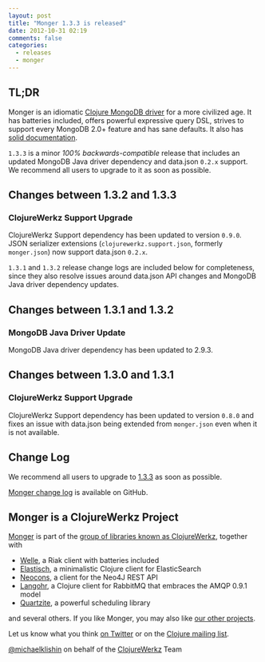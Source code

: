 ```yaml
---
layout: post
title: "Monger 1.3.3 is released"
date: 2012-10-31 02:19
comments: false
categories: 
  - releases
  - monger
---
```


## TL;DR

Monger is an idiomatic [Clojure MongoDB driver](http://clojuremongodb.info) for a more civilized age.
It has batteries included, offers powerful expressive query DSL, strives to support every MongoDB 2.0+ feature and has sane defaults.
It also has [solid documentation](http://clojuremongodb.info).

`1.3.3` is a minor *100% backwards-compatible* release that includes an updated MongoDB Java driver dependency and data.json `0.2.x` support.
We recommend all users to upgrade to it as soon as possible.


## Changes between 1.3.2 and 1.3.3

### ClojureWerkz Support Upgrade

ClojureWerkz Support dependency has been updated to version `0.9.0`. JSON serializer extensions (`clojurewerkz.support.json`, formerly `monger.json`)
now support data.json `0.2.x`.

`1.3.1` and `1.3.2` release change logs are included below for completeness, since they also resolve issues around data.json API changes and
MongoDB Java driver dependency updates.


## Changes between 1.3.1 and 1.3.2

### MongoDB Java Driver Update

MongoDB Java driver dependency has been updated to 2.9.3.


## Changes between 1.3.0 and 1.3.1

### ClojureWerkz Support Upgrade

ClojureWerkz Support dependency has been updated to version `0.8.0` and fixes an issue with data.json being extended
from `monger.json` even when it is not available.


## Change Log

We recommend all users to upgrade to [1.3.3](https://clojars.org/com.novemberain/monger/versions/1.3.3) as soon as possible.

[Monger change log](https://github.com/michaelklishin/monger/blob/1.3.x-stable/ChangeLog.md) is available on GitHub.



## Monger is a ClojureWerkz Project

[Monger](http://clojuremongodb.info) is part of the [group of libraries known as ClojureWerkz](http://clojurewerkz.org), together with

 * [Welle](https://clojureriak.info), a Riak client with batteries included
 * [Elastisch](https://clojureelasticsearch.info), a minimalistic Clojure client for ElasticSearch
 * [Neocons](https://clojureneo4j.info), a client for the Neo4J REST API
 * [Langohr](https://clojurerabbitmq.info), a Clojure client for RabbitMQ that embraces the AMQP 0.9.1 model
 * [Quartzite](https://clojurequartz.info), a powerful scheduling library

and several others. If you like Monger, you may also like [our other projects](http://clojurewerkz.org).

Let us know what you think [on Twitter](http://twitter.com/clojurewerkz) or on the [Clojure mailing list](https://groups.google.com/group/clojure).


[@michaelklishin](http://twitter.com/michaelklishin) on behalf of the [ClojureWerkz](http://clojurewerkz.org) Team
